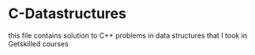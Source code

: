 # C-Datastructures
this file contains solution to C++ problems in data structures that I took in Getskilled courses 
